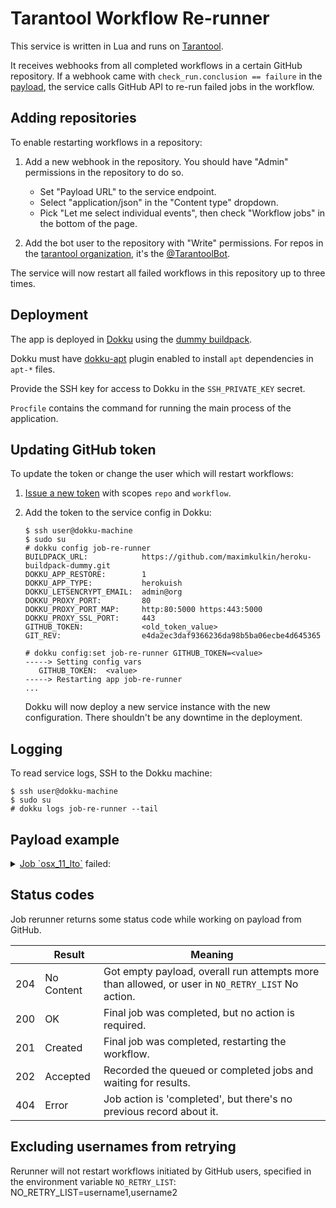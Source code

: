 # Tarantool Workflow Re-runner

This service is written in Lua and runs on [Tarantool](https://tarantool.io).

It receives webhooks from all completed workflows in a certain GitHub repository.
If a webhook came with `check_run.conclusion == failure` in the 
[payload](https://docs.github.com/en/developers/webhooks-and-events/webhooks/webhook-events-and-payloads#check_run), 
the service calls GitHub API to re-run failed jobs in the workflow.

## Adding repositories

To enable restarting workflows in a repository:

1. Add a new webhook in the repository.
   You should have "Admin" permissions in the repository to do so.
   
   * Set "Payload URL" to the service endpoint.
   * Select "application/json" in the "Content type" dropdown.
   * Pick "Let me select individual events", then check "Workflow jobs" in the bottom of the page.
   
   
2. Add the bot user to the repository with "Write" permissions.
   For repos in the [tarantool organization](https://github.com/tarantool),
   it's the [@TarantoolBot](https://github.com/TarantoolBot).
   
The service will now restart all failed workflows in this repository up to three times.

## Deployment

The app is deployed in [Dokku](https://dokku.com) using the 
[dummy buildpack](https://github.com/maximkulkin/heroku-buildpack-dummy).

Dokku must have [dokku-apt](https://github.com/dokku-community/dokku-apt)
plugin enabled to install `apt` dependencies in `apt-*` files.

Provide the SSH key for access to Dokku in the `SSH_PRIVATE_KEY` secret.

`Procfile` contains the command for running the main process of the application.

## Updating GitHub token

To update the token or change the user which will restart workflows:

1. [Issue a new token](https://github.com/settings/tokens/new) with scopes `repo` and `workflow`.
2. Add the token to the service config in Dokku:

    ```console
    $ ssh user@dokku-machine
    $ sudo su
    # dokku config job-re-runner
    BUILDPACK_URL:            https://github.com/maximkulkin/heroku-buildpack-dummy.git
    DOKKU_APP_RESTORE:        1
    DOKKU_APP_TYPE:           herokuish
    DOKKU_LETSENCRYPT_EMAIL:  admin@org
    DOKKU_PROXY_PORT:         80
    DOKKU_PROXY_PORT_MAP:     http:80:5000 https:443:5000
    DOKKU_PROXY_SSL_PORT:     443
    GITHUB_TOKEN:             <old_token_value>
    GIT_REV:                  e4da2ec3daf9366236da98b5ba06ecbe4d645365

    # dokku config:set job-re-runner GITHUB_TOKEN=<value>
    -----> Setting config vars
       GITHUB_TOKEN:  <value>
    -----> Restarting app job-re-runner
    ...
    ```
    
    Dokku will now deploy a new service instance with the new configuration.
    There shouldn't be any downtime in the deployment.
    
## Logging

To read service logs, SSH to the Dokku machine:

```console
$ ssh user@dokku-machine
$ sudo su
# dokku logs job-re-runner --tail
```

## Payload example

<details>
<summary>
<a href="https://github.com/tarantool/tarantool/runs/8039369388?check_suite_focus=true">Job `osx_11_lto`</a>
failed:
</summary>

```json
{
  "action": "completed",
  "workflow_job": {
    "id": 8039369388,
    "run_id": 2934728824,
    "run_url": "https://api.github.com/repos/tarantool/tarantool/actions/runs/2934728824",
    "run_attempt": 1,
    "node_id": "CR_kwDOAA3qbM8AAAAB3y8KrA",
    "head_sha": "48a3ecdac4c95d69f69ea17c5ccadb549d0d65b5",
    "url": "https://api.github.com/repos/tarantool/tarantool/actions/jobs/8039369388",
    "html_url": "https://github.com/tarantool/tarantool/runs/8039369388?check_suite_focus=true",
    "status": "completed",
    "conclusion": "failure",
    "started_at": "2022-08-26T15:16:28Z",
    "completed_at": "2022-08-26T15:28:00Z",
    "name": "osx_11_lto",
    "steps": [
      {
        "name": "Set up job",
        "status": "in_progress",
        "conclusion": null,
        "number": 1,
        "started_at": "2022-08-26T15:16:28.000Z",
        "completed_at": null
      }
    ],
    "check_run_url": "https://api.github.com/repos/tarantool/tarantool/check-runs/8039369388",
    "labels": [
      "macos-11"
    ],
    "runner_id": 244,
    "runner_name": "tntmac06",
    "runner_group_id": 1,
    "runner_group_name": "Default"
  },
  "repository": {
    "id": 911980,
    "node_id": "MDEwOlJlcG9zaXRvcnk5MTE5ODA=",
    "name": "tarantool",
    "full_name": "tarantool/tarantool",
    "private": false,
    "owner": {
      "login": "tarantool",
      "id": 2344919,
      "node_id": "MDEyOk9yZ2FuaXphdGlvbjIzNDQ5MTk=",
      "avatar_url": "https://avatars.githubusercontent.com/u/2344919?v=4",
      "gravatar_id": "",
      "url": "https://api.github.com/users/tarantool",
      "html_url": "https://github.com/tarantool",
      "followers_url": "https://api.github.com/users/tarantool/followers",
      "following_url": "https://api.github.com/users/tarantool/following{/other_user}",
      "gists_url": "https://api.github.com/users/tarantool/gists{/gist_id}",
      "starred_url": "https://api.github.com/users/tarantool/starred{/owner}{/repo}",
      "subscriptions_url": "https://api.github.com/users/tarantool/subscriptions",
      "organizations_url": "https://api.github.com/users/tarantool/orgs",
      "repos_url": "https://api.github.com/users/tarantool/repos",
      "events_url": "https://api.github.com/users/tarantool/events{/privacy}",
      "received_events_url": "https://api.github.com/users/tarantool/received_events",
      "type": "Organization",
      "site_admin": false
    },
    "html_url": "https://github.com/tarantool/tarantool",
    "description": "Get your data in RAM. Get compute close to data. Enjoy the performance.",
    "fork": false,
    "url": "https://api.github.com/repos/tarantool/tarantool",
    "forks_url": "https://api.github.com/repos/tarantool/tarantool/forks",
    "keys_url": "https://api.github.com/repos/tarantool/tarantool/keys{/key_id}",
    "collaborators_url": "https://api.github.com/repos/tarantool/tarantool/collaborators{/collaborator}",
    "teams_url": "https://api.github.com/repos/tarantool/tarantool/teams",
    "hooks_url": "https://api.github.com/repos/tarantool/tarantool/hooks",
    "issue_events_url": "https://api.github.com/repos/tarantool/tarantool/issues/events{/number}",
    "events_url": "https://api.github.com/repos/tarantool/tarantool/events",
    "assignees_url": "https://api.github.com/repos/tarantool/tarantool/assignees{/user}",
    "branches_url": "https://api.github.com/repos/tarantool/tarantool/branches{/branch}",
    "tags_url": "https://api.github.com/repos/tarantool/tarantool/tags",
    "blobs_url": "https://api.github.com/repos/tarantool/tarantool/git/blobs{/sha}",
    "git_tags_url": "https://api.github.com/repos/tarantool/tarantool/git/tags{/sha}",
    "git_refs_url": "https://api.github.com/repos/tarantool/tarantool/git/refs{/sha}",
    "trees_url": "https://api.github.com/repos/tarantool/tarantool/git/trees{/sha}",
    "statuses_url": "https://api.github.com/repos/tarantool/tarantool/statuses/{sha}",
    "languages_url": "https://api.github.com/repos/tarantool/tarantool/languages",
    "stargazers_url": "https://api.github.com/repos/tarantool/tarantool/stargazers",
    "contributors_url": "https://api.github.com/repos/tarantool/tarantool/contributors",
    "subscribers_url": "https://api.github.com/repos/tarantool/tarantool/subscribers",
    "subscription_url": "https://api.github.com/repos/tarantool/tarantool/subscription",
    "commits_url": "https://api.github.com/repos/tarantool/tarantool/commits{/sha}",
    "git_commits_url": "https://api.github.com/repos/tarantool/tarantool/git/commits{/sha}",
    "comments_url": "https://api.github.com/repos/tarantool/tarantool/comments{/number}",
    "issue_comment_url": "https://api.github.com/repos/tarantool/tarantool/issues/comments{/number}",
    "contents_url": "https://api.github.com/repos/tarantool/tarantool/contents/{+path}",
    "compare_url": "https://api.github.com/repos/tarantool/tarantool/compare/{base}...{head}",
    "merges_url": "https://api.github.com/repos/tarantool/tarantool/merges",
    "archive_url": "https://api.github.com/repos/tarantool/tarantool/{archive_format}{/ref}",
    "downloads_url": "https://api.github.com/repos/tarantool/tarantool/downloads",
    "issues_url": "https://api.github.com/repos/tarantool/tarantool/issues{/number}",
    "pulls_url": "https://api.github.com/repos/tarantool/tarantool/pulls{/number}",
    "milestones_url": "https://api.github.com/repos/tarantool/tarantool/milestones{/number}",
    "notifications_url": "https://api.github.com/repos/tarantool/tarantool/notifications{?since,all,participating}",
    "labels_url": "https://api.github.com/repos/tarantool/tarantool/labels{/name}",
    "releases_url": "https://api.github.com/repos/tarantool/tarantool/releases{/id}",
    "deployments_url": "https://api.github.com/repos/tarantool/tarantool/deployments",
    "created_at": "2010-09-15T07:59:26Z",
    "updated_at": "2022-08-25T09:47:42Z",
    "pushed_at": "2022-08-26T15:19:35Z",
    "git_url": "git://github.com/tarantool/tarantool.git",
    "ssh_url": "git@github.com:tarantool/tarantool.git",
    "clone_url": "https://github.com/tarantool/tarantool.git",
    "svn_url": "https://github.com/tarantool/tarantool",
    "homepage": "https://www.tarantool.io",
    "size": 89568,
    "stargazers_count": 2963,
    "watchers_count": 2963,
    "language": "Lua",
    "has_issues": true,
    "has_projects": true,
    "has_downloads": true,
    "has_wiki": true,
    "has_pages": true,
    "forks_count": 342,
    "mirror_url": null,
    "archived": false,
    "disabled": false,
    "open_issues_count": 1311,
    "license": {
      "key": "other",
      "name": "Other",
      "spdx_id": "NOASSERTION",
      "url": null,
      "node_id": "MDc6TGljZW5zZTA="
    },
    "allow_forking": true,
    "is_template": false,
    "web_commit_signoff_required": false,
    "topics": [
      "appserver",
      "database",
      "disk",
      "in-memory",
      "lua",
      "msgpack",
      "tarantool",
      "transactions"
    ],
    "visibility": "public",
    "forks": 342,
    "open_issues": 1311,
    "watchers": 2963,
    "default_branch": "master"
  },
  "organization": {
    "login": "tarantool",
    "id": 2344919,
    "node_id": "MDEyOk9yZ2FuaXphdGlvbjIzNDQ5MTk=",
    "url": "https://api.github.com/orgs/tarantool",
    "repos_url": "https://api.github.com/orgs/tarantool/repos",
    "events_url": "https://api.github.com/orgs/tarantool/events",
    "hooks_url": "https://api.github.com/orgs/tarantool/hooks",
    "issues_url": "https://api.github.com/orgs/tarantool/issues",
    "members_url": "https://api.github.com/orgs/tarantool/members{/member}",
    "public_members_url": "https://api.github.com/orgs/tarantool/public_members{/member}",
    "avatar_url": "https://avatars.githubusercontent.com/u/2344919?v=4",
    "description": "In-memory computing platform with flexible data schema."
  },
  "sender": {
    "login": "ylobankov",
    "id": 3645987,
    "node_id": "MDQ6VXNlcjM2NDU5ODc=",
    "avatar_url": "https://avatars.githubusercontent.com/u/3645987?v=4",
    "gravatar_id": "",
    "url": "https://api.github.com/users/ylobankov",
    "html_url": "https://github.com/ylobankov",
    "followers_url": "https://api.github.com/users/ylobankov/followers",
    "following_url": "https://api.github.com/users/ylobankov/following{/other_user}",
    "gists_url": "https://api.github.com/users/ylobankov/gists{/gist_id}",
    "starred_url": "https://api.github.com/users/ylobankov/starred{/owner}{/repo}",
    "subscriptions_url": "https://api.github.com/users/ylobankov/subscriptions",
    "organizations_url": "https://api.github.com/users/ylobankov/orgs",
    "repos_url": "https://api.github.com/users/ylobankov/repos",
    "events_url": "https://api.github.com/users/ylobankov/events{/privacy}",
    "received_events_url": "https://api.github.com/users/ylobankov/received_events",
    "type": "User",
    "site_admin": false
  }
}
```

</details>

## Status codes
Job rerunner returns some status code while working on payload from GitHub.

|     | Result     | Meaning                                                                                           |
|-----|------------|---------------------------------------------------------------------------------------------------|
| 204 | No Content | Got empty payload, overall run attempts more than allowed, or user in `NO_RETRY_LIST` No action.  |
| 200 | OK         | Final job was completed, but no action is required.                                               |
| 201 | Created    | Final job was completed, restarting the workflow.                                                 |
| 202 | Accepted   | Recorded the queued or completed jobs and waiting for results.                                    |
| 404 | Error      | Job action is 'completed', but there's no previous record about it.                               |

## Excluding usernames from retrying
Rerunner will not restart workflows initiated by GitHub users,
specified in the environment variable `NO_RETRY_LIST`:
NO_RETRY_LIST=username1,username2
